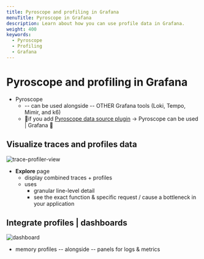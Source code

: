 ```yaml
---
title: Pyroscope and profiling in Grafana
menuTitle: Pyroscope in Grafana
description: Learn about how you can use profile data in Grafana.
weight: 400
keywords:
  - Pyroscope
  - Profiling
  - Grafana
---
```


<!-- This is placeholder page while we get the content written.  -->

# Pyroscope and profiling in Grafana

* Pyroscope
  * -- can be used alongside -- OTHER Grafana tools (Loki, Tempo, Mimir, and k6)
  * 👀if you add [Pyroscope data source plugin](https://grafana.com/docs/grafana/latest/datasources/pyroscope/) -> Pyroscope can be used | Grafana 👀

## Visualize traces and profiles data

![trace-profiler-view](https://grafana.com/static/img/pyroscope/pyroscope-trace-profiler-view-2023-11-30.png)
* **Explore** page 
  * display combined traces + profiles
  * uses
    * granular line-level detail
    * see the exact function & specific request / cause a bottleneck in your application

## Integrate profiles | dashboards

![dashboard](https://grafana.com/static/img/pyroscope/grafana-pyroscope-dashboard-2023-11-30.png)

* memory profiles -- alongside -- panels for logs & metrics
